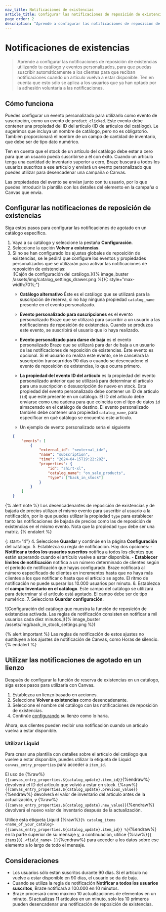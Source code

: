 ```yaml
---
nav_title: Notificaciones de existencias
article_title: Configurar las notificaciones de reposición de existencias
page_order: 2
description: "Aprende a configurar las notificaciones de reposición de existencias utilizando tu catálogo y eventos personalizados, para que puedas suscribir automáticamente a los clientes para que reciban notificaciones cuando un artículo vuelva a estar disponible."
---
```


# Notificaciones de existencias

> Aprende a configurar las notificaciones de reposición de existencias utilizando tu catálogo y eventos personalizados, para que puedas suscribir automáticamente a los clientes para que reciban notificaciones cuando un artículo vuelva a estar disponible. Ten en cuenta que esto sólo se aplica a los usuarios que ya han optado por la adhesión voluntaria a las notificaciones.

## Cómo funciona

Puedes configurar un evento personalizado para utilizarlo como evento de suscripción, como un evento de `product_clicked`. Este evento debe contener una propiedad del ID del artículo (ID de artículos del catálogo). Le sugerimos que incluya un nombre de catálogo, pero no es obligatorio. También proporcionará el nombre de un campo de cantidad de inventario, que debe ser de tipo dato numérico. 

Ten en cuenta que el stock de un artículo del catálogo debe estar a cero para que un usuario pueda suscribirse a él con éxito. Cuando un artículo tenga una cantidad de inventario superior a cero, Braze buscará a todos los usuarios suscritos a ese artículo y enviará un evento personalizado que puedes utilizar para desencadenar una campaña o Canvas.

Las propiedades del evento se envían junto con tu usuario, por lo que puedes introducir la plantilla con los detalles del elemento en la campaña o Canvas que envía.

## Configurar las notificaciones de reposición de existencias

Siga estos pasos para configurar las notificaciones de agotado en un catálogo específico.

1. Vaya a su catálogo y seleccione la pestaña **Configuración**.
2. Seleccione la opción **Volver a existencias**.
3. Si no se han configurado los ajustes globales de reposición de existencias, se le pedirá que configure los eventos y propiedades personalizados que se utilizarán para activar las notificaciones de reposición de existencias:
    <br> ![Cajón de configuración del catálogo.]({% image_buster /assets/img/catalog_settings_drawer.png %}){: style="max-width:70%;"}
    - **Catálogo alternativo** Éste es el catálogo que se utilizará para la suscripción de reserva, si no hay ninguna propiedad `catalog_name` presente en el evento personalizado.
    - **Evento personalizado para suscripciones** es el evento personalizado Braze que se utilizará para suscribir a un usuario a las notificaciones de reposición de existencias. Cuando se produzca este evento, se suscribirá el usuario que lo haya realizado.
    - **Evento personalizado para darse de baja** es el evento personalizado Braze que se utilizará para dar de baja a un usuario de las notificaciones de reposición de existencias. Este evento es opcional. Si el usuario no realiza este evento, se le cancelará la suscripción transcurridos 90 días o cuando se desencadene el evento de reposición de existencias, lo que ocurra primero.
    - **La propiedad del evento ID del artículo** es la propiedad del evento personalizado anterior que se utilizará para determinar el artículo para una suscripción o desuscripción de nuevo en stock. Esta propiedad del evento personalizado debe contener un ID de artículo (`id`) que esté presente en un catálogo. El ID del artículo debe enviarse como una cadena para que coincida con el tipo de datos `id` almacenado en el catálogo de destino. El evento personalizado también debe contener una propiedad `catalog_name`, para especificar en qué catálogo se encuentra este artículo.
    
    - Un ejemplo de evento personalizado sería el siguiente
    ```json
    {
        "events": [
            {
                "external_id": "<external_id>",
                "name": "subscription",
                "time": "2024-04-15T19:22:28Z",
                "properties": {
                    "id": "shirt-xl",
                    "catalog_name": "on_sale_products",
                    "type": ["back_in_stock"]
                }
            }
        ]
    }
    ```
{% alert note %}
Los desencadenantes de reposición de existencias y de bajada de precios utilizan el mismo evento para suscribir al usuario a la notificación, por lo que puedes utilizar la propiedad `type` para establecer tanto las notificaciones de bajada de precios como las de reposición de existencias en el mismo evento. Nota que la propiedad `type` debe ser una matriz.
{% endalert %}

{: start="4"}
4\. Seleccione **Guardar** y continúe en la página **Configuración** del catálogo.
5\. Establezca su regla de notificación. Hay dos opciones:
    - **Notificar a todos los usuarios suscritos** notifica a todos los clientes que están esperando cuando el artículo vuelve a estar disponible.
    - **Establecer límites de notificación** notifica a un número determinado de clientes según el periodo de notificación que hayas configurado. Braze notificará al número especificado de clientes en incrementos hasta que no haya más clientes a los que notificar o hasta que el artículo se agote. El ritmo de notificación no puede superar los 10.000 usuarios por minuto.
6\. Establezca el **campo Inventario en el catálogo**. Este campo del catálogo se utilizará para determinar si el artículo está agotado. El campo debe ser de tipo numérico.
7\. Selecciona **Guardar configuración**.

![Configuración del catálogo que muestra la función de reposición de existencias activada. Las reglas de notificación consisten en notificar a mil usuarios cada diez minutos.]({% image_buster /assets/img/back_in_stock_settings.png %})

{% alert important %}
Las reglas de notificación de estos ajustes no sustituyen a los ajustes de notificación de Canvas, como Horas de silencio.
{% endalert %}

## Utilizar las notificaciones de agotado en un lienzo

Después de configurar la función de reserva de existencias en un catálogo, siga estos pasos para utilizarla con Canvas.

1. Establezca un lienzo basado en acciones.
2. Seleccione **Volver a existencias** como desencadenante.
3. Seleccione el nombre del catálogo con las notificaciones de reposición de existencias.
4. Continúe [configurando]({{site.baseurl}}/user_guide/engagement_tools/canvas/create_a_canvas/create_a_canvas/) su lienzo como lo haría.

Ahora, sus clientes pueden recibir una notificación cuando un artículo vuelva a estar disponible.

### Utilizar Liquid

Para crear una plantilla con detalles sobre el artículo del catálogo que vuelve a estar disponible, puedes utilizar la etiqueta de Liquid `canvas_entry_properties` para acceder a `item_id`. 

El uso de {%raw%}``{{canvas_entry_properties.${catalog_update}.item_id}}``{%endraw%} devolverá el ID del artículo que volvió a estar en stock. {%raw%}``{{canvas_entry_properties.${catalog_update}.previous_value}}``{%endraw%} devolverá el valor de inventario del artículo antes de la actualización, y {%raw%}``{{canvas_entry_properties.${catalog_update}.new_value}}``{%endraw%} devolverá el nuevo valor de inventario después de la actualización.

Utilice esta etiqueta Liquid {%raw%}``{% catalog_items <name_of_your_catalog> {{canvas_entry_properties.${catalog_update}.item_id}} %}``{%endraw%} en la parte superior de su mensaje y, a continuación, utilice {%raw%}``{{ items[0].<field_name> }}``{%endraw%} para acceder a los datos sobre ese elemento a lo largo de todo el mensaje.

## Consideraciones

- Los usuarios sólo están suscritos durante 90 días. Si el artículo no vuelve a estar disponible en 90 días, el usuario se da de baja.
- Cuando se utiliza la regla de notificación **Notificar a todos los usuarios suscritos**, Braze notificará a 100.000 en 10 minutos.
- Braze procesará como máximo 10 actualizaciones de elementos en un minuto. Si actualizas 11 artículos en un minuto, solo los 10 primeros pueden desencadenar una notificación de reposición de existencias.

